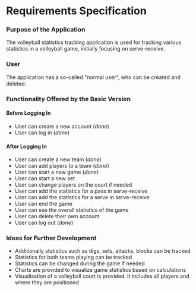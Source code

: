 # Requirements Specification

### Purpose of the Application

The volleyball statistics tracking application is used for tracking various statistics in a volleyball game, initially focusing on serve-receive.

### User

The application has a so-called "normal user", who can be created and deleted.

### Functionality Offered by the Basic Version

#### Before Logging In

- User can create a new account (_done_)
- User can log in (_done_)

#### After Logging In

- User can create a new team (_done_)
- User can add players to a team (_done_)
- User can start a new game (_done_)
- User can start a new set
- User can change players on the court if needed
- User can add the statistics for a pass in serve-receive
- User can add the statistics for a serve in serve-receive
- User can end the game
- User can see the overall statistics of the game
- User can delete their own account
- User can log out (_done_)

### Ideas for Further Development

- Additionally statistics such as digs, sets, attacks, blocks can be tracked
- Statistics for both teams playing can be tracked
- Statistics can be changed during the game if needed
- Charts are provided to visualize game statistics based on calculations
- Visualisation of a volleyball court is provided. It includes all players and where they are positioned
